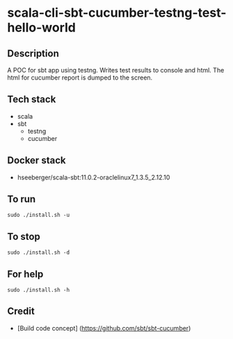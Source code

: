 # scala-cli-sbt-cucumber-testng-test-hello-world

## Description
A POC for sbt app using testng.
Writes test results to console
and html. The html for cucumber report is dumped
to the screen.

## Tech stack
- scala
- sbt
  - testng
  - cucumber

## Docker stack
- hseeberger/scala-sbt:11.0.2-oraclelinux7_1.3.5_2.12.10

## To run
`sudo ./install.sh -u`

## To stop
`sudo ./install.sh -d`

## For help
`sudo ./install.sh -h`

## Credit
- [Build code concept] (https://github.com/sbt/sbt-cucumber)
